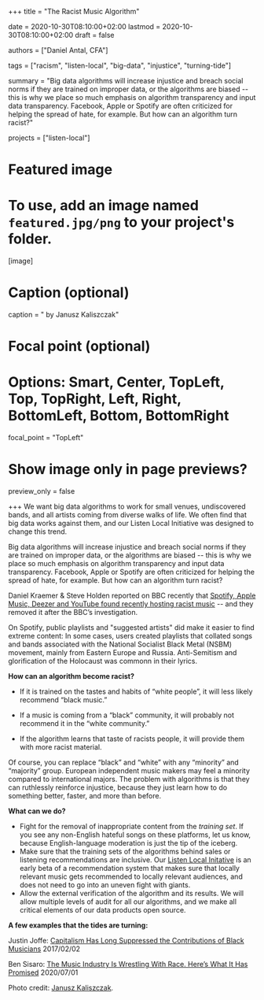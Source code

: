 +++
title = "The Racist Music Algorithm"

date = 2020-10-30T08:10:00+02:00
lastmod = 2020-10-30T08:10:00+02:00
draft = false

authors = ["Daniel Antal, CFA"]

tags = ["racism", "listen-local", "big-data", "injustice", "turning-tide"]

summary = "Big data algorithms will increase injustice and breach social norms if they are trained on improper data, or the algorithms are biased -- this is why we place so much emphasis on algorithm transparency and input data transparency.   Facebook, Apple or Spotify are often criticized for helping the spread of hate, for example.  But how can an algorithm turn racist?"

projects = ["listen-local"]

# Featured image
# To use, add an image named `featured.jpg/png` to your project's folder. 
[image]
  # Caption (optional)
  caption = " by Janusz Kaliszczak"

  # Focal point (optional)
  # Options: Smart, Center, TopLeft, Top, TopRight, Left, Right, BottomLeft, Bottom, BottomRight
  focal_point = "TopLeft"

  # Show image only in page previews?
  preview_only = false

+++
We want big data algorithms to work for small venues, undiscovered bands, and all artists coming from diverse walks of life. We often find that big data works against them, and our Listen Local Initiative was designed to change this trend.

Big data algorithms will increase injustice and breach social norms if they are trained on improper data, or the algorithms are biased -- this is why we place so much emphasis on algorithm transparency and input data transparency. Facebook, Apple or Spotify are often criticized for helping the spread of hate, for example.  But how can an algorithm turn racist?

Daniel Kraemer & Steve Holden reported on BBC recently that [Spotify, Apple Music, Deezer and YouTube found recently hosting racist music](https://www.bbc.com/news/newsbeat-54613907) -- and they removed it after the BBC’s investigation. 

On Spotify, public playlists and "suggested artists" did make it easier to find extreme content: In some cases, users created playlists that collated songs and bands associated with the National Socialist Black Metal (NSBM) movement, mainly from Eastern Europe and Russia. Anti-Semitism and glorification of the Holocaust was commonn in their lyrics.

**How can an algorithm become racist?**

- If it is trained on the tastes and habits of “white people”, it will less likely recommend “black music.”

- If a music is coming from a “black” community, it will probably not recommend it in the “white community.”

- If the algorithm learns that taste of racists people, it will provide them with more racist material.

Of course, you can replace “black” and “white” with any “minority” and “majority” group.  European independent music makers may feel a minority compared to international majors.  The problem with algorithms is that they can ruthlessly reinforce injustice, because they just learn how to do something better, faster, and more than before.

**What can we do?**

- Fight for the removal of inappropriate content from the *training set*. If you see any non-English hateful songs on these platforms, let us know, because English-language moderation is just the tip of the iceberg.  
- Make sure that the training sets of the algorithms behind sales or listening recommendations are inclusive. Our [Listen Local Initative](https://dataandlyrics.com/project/listen-local/) is an early beta of a recommendation system that makes sure that locally relevant music gets recommended to locally relevant audiences, and does not need to go into an uneven fight with giants.
- Allow the external verification of the algorithm and its results. We will allow multiple levels of audit for all our algorithms, and we make all critical elements of our data products open source.

**A few examples that the tides are turning:**

Justin Joffe: [Capitalism Has Long Suppressed the Contributions of Black Musicians](https://observer.com/2017/02/capitalism-has-suppressed-black-musicians)  2017/02/02

Ben Sisaro: [The Music Industry Is Wrestling With Race. Here’s What It Has Promised](https://www.nytimes.com/2020/07/01/arts/music/music-industry-black-lives-matter.html) 2020/07/01

Photo credit: [Janusz Kaliszczak](https://www.flickr.com/photos/kali187/29537032568/in/photolist-M161Jd-Fb3bBZ-2hL9Zw2-oHvory-oHvRMx-oZY9Gw-oZZXBz-oHvMod-oZZXzR-oHvMrj-oHvo5w-7a1jrw-HmVzFz-W45Mq3-GMhHU5-26MJg25-29hg18w-vv7kap-24mAJA5-2dRDUMa-8Hk58E-7UskvS-akZE6J-E6kKTp-2V2uSq-2gsHaES-2gsGZ1K-2gsH2Ct-2gsGZre-2gsHdvw-2gsHg6G-2gsHfpX-2gsH2ok-2gsHcrY-2gsHd3c-2gsHdnf-2gsGXKt-2gsGVJV-2gsGW3R-2gsHe7S-2gsHgAK-2gsGWvu-2gsGXmx-2gsGVCc-yUw5E2-2gsGYPx-2gsGZSe-818JBs-FBqXev-gYrUWa).
